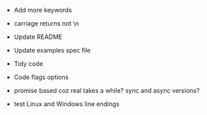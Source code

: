 * Add more keywords

* carriage returns not \n

* Update README

* Update examples spec file

* Tidy code

* Code flags options

* promise based coz real takes a while? sync and async versions?

* test Linux and Windows line endings
